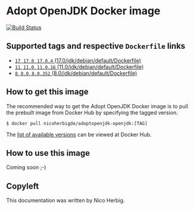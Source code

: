 # Adopt OpenJDK Docker image

[![Build Status](https://github.com/nicoherbigio/docker-adoptopenjdk-openjdk/actions/workflows/build-docker-images.yml/badge.svg)](https://github.com/nicoherbigio/docker-adoptopenjdk-openjdk/actions/workflows/build-docker-images.yml)

## Supported tags and respective `Dockerfile` links

 * [`17`, `17.0`, `17.0.4` (17.0/jdk/debian/default/Dockerfile)](https://github.com/nicoherbigio/docker-adoptopenjdk-openjdk/blob/main/17.0/jdk/debian/default/Dockerfile)
 * [`11`, `11.0`, `11.0.16` (11.0/jdk/debian/default/Dockerfile)](https://github.com/nicoherbigio/docker-adoptopenjdk-openjdk/blob/main/11.0/jdk/debian/default/Dockerfile)
 * [`8`, `8.0`, `8.0.352` (8.0/jdk/debian/default/Dockerfile)](https://github.com/nicoherbigio/docker-adoptopenjdk-openjdk/blob/main/8.0/jdk/debian/default/Dockerfile)

## How to get this image

The recommended way to get the Adopt OpenJDK Docker image is to pull the prebuilt image from Docker Hub by specifying the tagged version.

```console
$ docker pull nicoherbigde/adoptopenjdk-openjdk:[TAG]
```

The [list of available versions](https://hub.docker.com/r/nicoherbigde/adoptopenjdk-openjdk/tags) can be viewed at Docker Hub.

## How to use this image

Coming soon ;-)

## Copyleft

This documentation was written by Nico Herbig.
